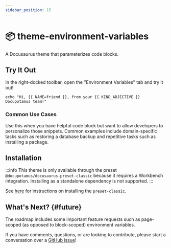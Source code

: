 ```yaml
---
sidebar_position: 15
---
```


# 📦 theme-environment-variables

<!-- import ApiTable from '@site/src/components/ApiTable'; -->
<!-- import { TaskList } from '@theme/docupotamus-task-list'; -->

A Docusaurus theme that parameterizes code blocks.

## Try It Out

In the right-docked toolbar, open the "Environment Variables" tab and try it
out!

```shell
echo "Hi, {{ NAME=friend }}, from your {{ KIND_ADJECTIVE }} Docupotamus team!"
```

<!-- _keywords:_ demo -->

### Common Use Cases

Use this when you have helpful code block but want to allow developers to personalize those snippets. Common examples include domain-specific tasks such as restoring a database backup and repetitive tasks such as installing a package.

## Installation

:::info
This theme is only available through the preset `@docupotamus/docusaurus-preset-classic` because it requires a Workbench integration. Installing as a standalone dependency is not supported.
:::

See [here](../presets/preset-classic.md#installation) for instructions on installing the `preset-classic`.

## What's Next? {#future}

The roadmap includes some important feature requests such as page-scoped (as
opposed to block-scoped) environment variables.

If you have comments, questions, or are looking to contribute, please start a
conversation over a [GitHub issue](https://github.com/docupotamus/docupotamus/issues?q=is%3Aopen+is%3Aissue+label%3A%22Environment+Variables%22)!
